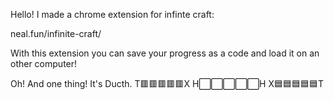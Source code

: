 Hello! I made a chrome extension for infinte craft:

neal.fun/infinite-craft/

With this extension you can save your progress as a code and load it on an other computer!

Oh! And one thing! It's Ducth. 
T🟥🟥🟥🟥🟥X
H⬜⬜⬜⬜⬜H
X🟦🟦🟦🟦🟦T

